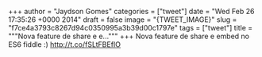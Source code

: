 
+++
author = "Jaydson Gomes"
categories = ["tweet"]
date = "Wed Feb 26 17:35:26 +0000 2014"
draft = false
image = "{TWEET_IMAGE}"
slug = "f7ce4a3793c8267d94c0350995a3b39d00c1797e"
tags = ["tweet"]
title = """Nova feature de share e e..."""
+++
Nova feature de share e embed no ES6 fiddle :) http://t.co/fSLtFBEfIO
